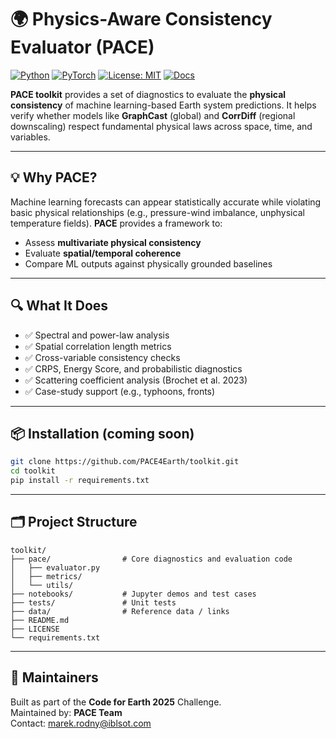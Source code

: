 # 🌍 Physics-Aware Consistency Evaluator (PACE)

[![Python](https://img.shields.io/badge/Python-3.9+-blue.svg)](https://www.python.org/) 
[![PyTorch](https://img.shields.io/badge/PyTorch-ML-orange.svg)](https://pytorch.org/) 
[![License: MIT](https://img.shields.io/badge/License-MIT-green.svg)](LICENSE) 
[![Docs](https://img.shields.io/badge/docs-online-blue)](https://pace4earth.github.io/toolkit/)

**PACE toolkit** provides a set of diagnostics to evaluate the **physical consistency** of machine learning-based Earth system predictions. It helps verify whether models like **GraphCast** (global) and **CorrDiff** (regional downscaling) respect fundamental physical laws across space, time, and variables.

---

## 💡 Why PACE?

Machine learning forecasts can appear statistically accurate while violating basic physical relationships (e.g., pressure-wind imbalance, unphysical temperature fields). **PACE** provides a framework to:

- Assess **multivariate physical consistency**
- Evaluate **spatial/temporal coherence**
- Compare ML outputs against physically grounded baselines

---

## 🔍 What It Does

- ✅ Spectral and power-law analysis  
- ✅ Spatial correlation length metrics  
- ✅ Cross-variable consistency checks  
- ✅ CRPS, Energy Score, and probabilistic diagnostics  
- ✅ Scattering coefficient analysis (Brochet et al. 2023)  
- ✅ Case-study support (e.g., typhoons, fronts)

---

## 📦 Installation (coming soon)

```bash
git clone https://github.com/PACE4Earth/toolkit.git
cd toolkit
pip install -r requirements.txt
```

---

## 🗂️ Project Structure

```
toolkit/
├── pace/                # Core diagnostics and evaluation code
│   ├── evaluator.py
│   ├── metrics/
│   └── utils/
├── notebooks/           # Jupyter demos and test cases
├── tests/               # Unit tests
├── data/                # Reference data / links
├── README.md
├── LICENSE
└── requirements.txt
```

---

## 🧠 Maintainers

Built as part of the **Code for Earth 2025** Challenge.  
Maintained by: **PACE Team**  
Contact: marek.rodny@iblsot.com
